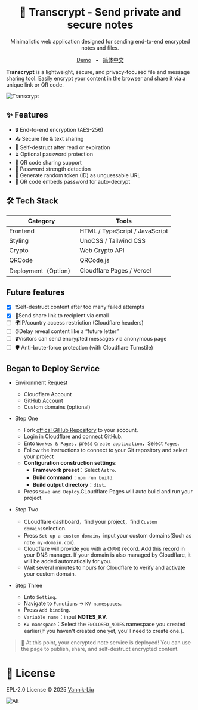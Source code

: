 <h1 align="center">
  🔐 Transcrypt - Send private and secure notes
</h1>
<p align="center">
  Minimalistic web application designed for sending end-to-end encrypted notes and files.
</p>

<p align="center">
  <a href="https://enclosed.cc">Demo</a>
  <span>&nbsp;&nbsp;•&nbsp;&nbsp;</span>
  <a href="https://github.com/LogicLord-Liu/Encrypted-Share-Notes/blob/main/README_zh-CN.md">简体中文</a>
</p>

**Transcrypt** is a lightweight, secure, and privacy-focused file and message sharing tool.
Easily encrypt your content in the browser and share it via a unique link or QR code.

![Transcrypt](https://lorcan.dpdns.org/TranscryptScreenShot.png)

## ✨ Features

- 🔒 End-to-end encryption (AES-256)
- 📤 Secure file & text sharing
- 🧨 Self-destruct after read or expiration
- ⏳ Optional password protection
- 🔐 QR code sharing support
- 📱 Password strength detection
- 🧩 Generate random token (ID) as unguessable URL
- 📶 QR code embeds password for auto-decrypt

## 🛠 Tech Stack

| Category           | Tools                              |
|----------------|----------------------------------------|
| Frontend       | HTML / TypeScript / JavaScript         |
| Styling        | UnoCSS / Tailwind CSS                  |
| Crypto         | Web Crypto API                         |
| QRCode     | QRCode.js                              |
| Deployment（Option）| Cloudflare Pages / Vercel             |

## Future features

- [x] ❗Self-destruct content after too many failed attempts
- [x] 📧Send share link to recipient via email
- [ ] 🌍IP/country access restriction (Cloudflare headers)
- [ ] ⏰Delay reveal content like a “future letter”
- [ ] 🔒Visitors can send encrypted messages via anonymous page
- [ ] 🛡️ Anti-brute-force protection (with Cloudflare Turnstile)

## Began to Deploy Service

- Environment Request
  - Cloudflare Account
  - GitHub Account
  - Custom domains (optional)

- Step One
  - Fork [offical GiHub Repository](https://github.com/LogicLord-Liu/Encrypted-Share-Notes) to your account.
  - Login in Cloudflare and connect GitHub.
  - Ento `Workes & Pages`，press `Create application`，Select `Pages`.
  - Follow the instructions to connect to your Git repository and select your project
  - **Configuration construction settings**:
    - **Framework preset**：Select `Astro`.
    - **Build command**：`npm run build`.
    - **Build output directory**：`dist`.
  - Press `Save and Deploy`.CLoudflare Pages will auto build and run your project.

- Step Two
  - CLoudflare dashboard，find your project，find `Custom domains`selection.
  - Press `Set up a custom domain`，input your custom domains(Such as `note.my-domain.com`).
  - Cloudflare will provide you with a `CNAME` record. Add this record in your DNS manager. If your domain is also managed by Cloudflare, it will be added automatically for you.
  - Wait several minutes to hours for Cloudflare to verify and activate your custom domain.

- Step Three
  - Ento `Setting`.
  - Navigate to `Functions` -> `KV namespaces`.
  - Press `Add binding`.
  - `Variable name`：input **NOTES_KV**.
  - `KV namespace`：Select the `ENCLOSED_NOTES` namespace you created earlier(If you haven't created one yet, you'll need to create one.).

> 📌 At this point, your encrypted note service is deployed! You can use the page to publish, share, and self-destruct encrypted content.

# 📄 License

EPL-2.0 License © 2025 [Vannik-Liu](https://github.com/LogicLord-Liu/)

![Alt](https://repobeats.axiom.co/api/embed/ed3b4a8b85dcbfc63404eda77d8c8b7a61f38364.svg "Repobeats analytics image")
